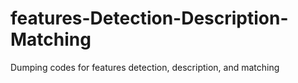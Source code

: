 # features-Detection-Description-Matching
Dumping codes for features detection, description, and matching
